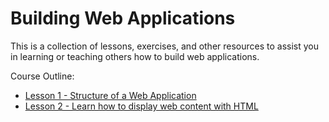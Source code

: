 # Building Web Applications
This is a collection of lessons, exercises, and other resources to assist you in learning or teaching others how to build web applications.

Course Outline:
- [Lesson 1 - Structure of a Web Application](/Lessons/lesson1.md)
- [Lesson 2 - Learn how to display web content with HTML](/Lessons/lesson2.md)
